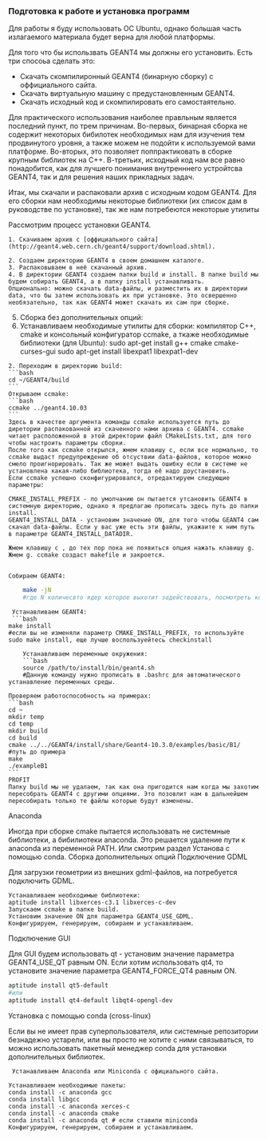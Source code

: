 ### Подготовка к работе и установка программ
Для работы я буду использовать ОС Ubuntu, однако большая часть излагаемого материала будет верна для любой платформы. 

Для того что бы использвать GEANT4 мы должны его установить. Есть три спосоьа сделать это:

* Скачать скомпилиронный GEANT4 (бинарную сборку) с  оффициального сайта.
* Скачать виртуальную машину с предустановленным GEANT4.
* Скачать исходный код и скомпилировать его самостаятельно.

Для практического использования наиболее правльным является последний пункт, по трем причинам. Во-первых, бинарная сборка не содержит некоторых бибилотек необходимых нам для изучения тем продвинутого уровня, а также можем не подойти к используемой вами платформе. Во-вторых, это позволяет поппрактиковать в сборке крупным библиотек на C++. В-третьих, исходный код нам все равно понадобится, как для лучшего понимания внутренннего устройтсва GEANT4, так и для решения наших прикладных задач.

Итак, мы скачали и распаковали архив с исходным кодом GEANT4. Для его сборки нам необходимы некоторые библиотеки (их список дам в руководстве по установке), так же нам потребеются некоторые утилиты

Рассмотрим процесс установки GEANT4.

    1. Скачиваем архив с [оффициального сайта](http://geant4.web.cern.ch/geant4/support/download.shtml).

    2. Создаем директорию GEANT4 в своем домашнем каталоге.
    3. Распаковываем в неё скачанный архив.
    4. В директории GEANT4 создаем папки build и install. В папке build мы будем собирать GEANT4, а в папку install устанавливать.
    Опционально: можно скачать data-файлы, и разместить их в директории data, что бы затем использовать их при установке. Это освершенно необязательно, так как GEANT4 может скачать их сам при сборке.
    
  5. Сборка без дополнительных опций: 
   1. Устанавливаем необходимые утилиты для сборки: компилятор С++, cmake и консольный конфигуратор ccmake, а ткаже необходимые библиотеки (для Ubuntu):
    sudo apt-get install g++ cmake cmake-curses-gui
    sudo apt-get install libexpat1 libexpat1-dev
    
    2. Переходим в директорию build:
    ```bash
    cd ~/GEANT4/build
    ```
    Открываем ccmake:
    ```bash
    ccmake ../geant4.10.03
    ```
    Здесь в качестве аргумента команды ccmake используется путь до диретории распакованной из скаченного нами архива с GEANT4. ccmake читает расположенной в этой директории файл CMakeLIsts.txt, для того чтобы настроить параметры сборки.
    После того как ccmake открылся, жмем клавишу c, если все нормально, то ccmake выдаст предупреждение об отсуствии data-файлов, которое можно смело проигнорировать. Так же может выдать ошибку если в системе не установлена какая-либо библиотека, тогда её надо доустановить.
    Если ccmake успешно сконфигурировался, отредактируем следующие параметры:

    CMAKE_INSTALL_PREFIX - по умолчанию он пытается утсановить GEANT4 в системную директорию, однако я предлагаю прописать здесь путь до папки install.
    GEANT4_INSTALL_DATA - установим значение ON, для того чтобы GEANT4 сам скачал data-файлы. Если у вас уже есть эти файлы, укажаите к ним путь в параметре GEANT4_INSTALL_DATADIR.

    Жмем клавишу c , до тех пор пока не появиться опция нажать клавишу g. Жмем g. ccmake создаст makefile и закроется.


    Собираем GEANT4:
```bash
    make -jN
    #где N количесвто ядер которое выхотит задействовать, посмотреть количесвто ядер можно в htop (apt-get install htop)
```
     Устанавливаем GEANT4:
     ```bash
    make install
    #если вы не изменяли параметр CMAKE_INSTALL_PREFIX, то используйте sudo make install, еще лучше воспользуейтесь checkinstall
```
    Устанавливаем переменные окружения:
    ```bash
    source /path/to/install/bin/geant4.sh
    #Данную команду нужно прописать в .bashrc для автоматического устанавление переменных среды.
```
    Проверяем работоспособность на примерах:
    ```bash
    cd ~
    mkdir temp
    cd temp
    mkdir build
    cd build
    cmake ../../GEANT4/install/share/Geant4-10.3.0/examples/basic/B1/ #путь до примера
    make
    ./exampleB1
    ```
    PROFIT
    Папку build мы не удалаем, так как она пригодится нам когда мы захотим пересобрать GEANT4 с другими опциями. Это позовлит нам в дальнейшем пересобирать только те файлы которые будут изменены.

Anaconda

Иногда при сборке cmake пытается использовать не системные библиотеки, а бибилиотеки anaconda. Это решается удаление пути к anaconda из переменной PATH. Или смотрим раздел Установа с помощью conda.
Сборка дополнительных опций
Подключение GDML

Для загрузки геометрии из внешних gdml-файлов, на потребуется подключить GDML.

    Устанавливаем необходимые библиотеки:
    aptitude install libxerces-c3.1 libxerces-c-dev
    Запускаем ccmake в папке build.
    Установим значение ON для параметра GEANT4_USE_GDML.
    Конфигурируем, генерируем, собираем и устанавливаем.

Подключение GUI

Для GUI будем использовать qt - установим значение параметра GEANT4_USE_QT равным ON. Если хотим использовать qt4, то установите значение параметра  GEANT4_FORCE_QT4 равным  ON.
```bash
aptitude install qt5-default
#или
aptitude install qt4-default libqt4-opengl-dev
```
Установка с помощью conda (cross-linux)

Если вы не имеет прав суперпользователя, или системные репозитории безнадежно устарели, или вы просто не хотите с ними связываться, то можно использовать пакетный менеджер conda для установки дополнительных библиотек.

     Устанавливаем Anaconda или Miniconda c официального сайта.

    Устанавливаем необходимые пакеты:
    conda install -c anaconda gcc
    conda install libgcc
    conda install -c anaconda xerces-c
    conda install -c anaconda cmake
    conda install -c anaconda qt # если ставили miniconda
    Конфигурируем, генерируем, собираем и устанавливаем.





